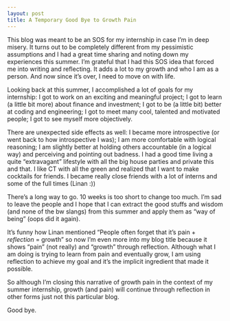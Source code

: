 ```yaml
---
layout: post
title: A Temporary Good Bye to Growth Pain
---
```


This blog was meant to be an SOS for my internship in case I’m in deep misery. It turns out to be completely different from my pessimistic assumptions and I had a great time sharing and noting down my experiences this summer. I’m grateful that I had this SOS idea that forced me into writing and reflecting. It adds a lot to my growth and who I am as a person. And now since it’s over, I need to move on with life. 

Looking back at this summer, I accomplished a lot of goals for my internship: I got to work on an exciting and meaningful project; I got to learn (a little bit more) about finance and investment; I got to be (a little bit) better at coding and engineering; I got to meet many cool, talented and motivated people; I got to see myself more objectively. 

There are unexpected side effects as well: I became more introspective (or went back to how introspective I was); I am more comfortable with logical reasoning; I am slightly better at holding others accountable (in a logical way) and perceiving and pointing out badness. I had a good time living a quite “extravagant” lifestyle with all the big house parties and private this and that. I like CT with all the green and realized that I want to make cocktails for friends. I became really close friends with a lot of interns and some of the full times (Linan :)) 

There’s a long way to go. 10 weeks is too short to change too much. I’m sad to leave the people and I hope that I can extract the good stuffs and wisdom (and none of the bw slangs) from this summer and apply them as “way of being” (oops did it again). 

It’s funny how Linan mentioned “People often forget that it’s pain + *reflection* = growth” so now I’m even more into my blog title because it shows “pain” (not really) and “growth” through reflection. Although what I am doing is trying to learn from pain and eventually grow, I am using reflection to achieve my goal and it’s the implicit ingredient that made it possible.

So although I’m closing this narrative of growth pain in the context of my summer internship, growth (and pain) will continue through reflection in other forms just not this particular blog. 

Good bye.